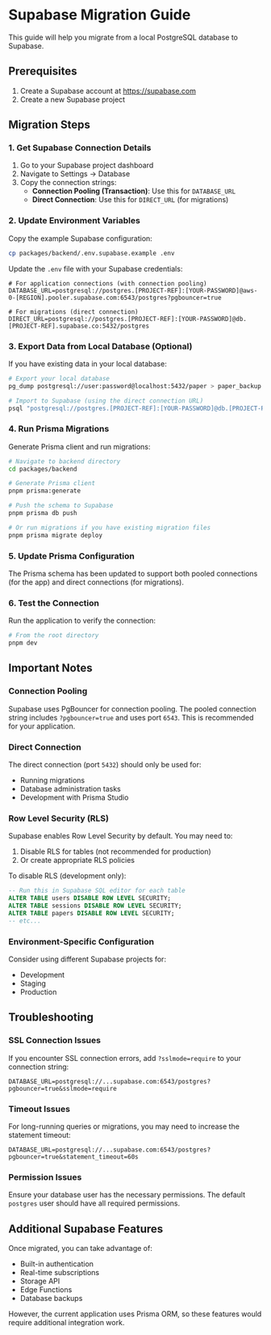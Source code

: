 # Supabase Migration Guide

This guide will help you migrate from a local PostgreSQL database to Supabase.

## Prerequisites

1. Create a Supabase account at https://supabase.com
2. Create a new Supabase project

## Migration Steps

### 1. Get Supabase Connection Details

1. Go to your Supabase project dashboard
2. Navigate to Settings → Database
3. Copy the connection strings:
   - **Connection Pooling (Transaction)**: Use this for `DATABASE_URL`
   - **Direct Connection**: Use this for `DIRECT_URL` (for migrations)

### 2. Update Environment Variables

Copy the example Supabase configuration:

```bash
cp packages/backend/.env.supabase.example .env
```

Update the `.env` file with your Supabase credentials:

```env
# For application connections (with connection pooling)
DATABASE_URL=postgresql://postgres.[PROJECT-REF]:[YOUR-PASSWORD]@aws-0-[REGION].pooler.supabase.com:6543/postgres?pgbouncer=true

# For migrations (direct connection)
DIRECT_URL=postgresql://postgres.[PROJECT-REF]:[YOUR-PASSWORD]@db.[PROJECT-REF].supabase.co:5432/postgres
```

### 3. Export Data from Local Database (Optional)

If you have existing data in your local database:

```bash
# Export your local database
pg_dump postgresql://user:password@localhost:5432/paper > paper_backup.sql

# Import to Supabase (using the direct connection URL)
psql "postgresql://postgres.[PROJECT-REF]:[YOUR-PASSWORD]@db.[PROJECT-REF].supabase.co:5432/postgres" < paper_backup.sql
```

### 4. Run Prisma Migrations

Generate Prisma client and run migrations:

```bash
# Navigate to backend directory
cd packages/backend

# Generate Prisma client
pnpm prisma:generate

# Push the schema to Supabase
pnpm prisma db push

# Or run migrations if you have existing migration files
pnpm prisma migrate deploy
```

### 5. Update Prisma Configuration

The Prisma schema has been updated to support both pooled connections (for the app) and direct connections (for migrations).

### 6. Test the Connection

Run the application to verify the connection:

```bash
# From the root directory
pnpm dev
```

## Important Notes

### Connection Pooling

Supabase uses PgBouncer for connection pooling. The pooled connection string includes `?pgbouncer=true` and uses port `6543`. This is recommended for your application.

### Direct Connection

The direct connection (port `5432`) should only be used for:
- Running migrations
- Database administration tasks
- Development with Prisma Studio

### Row Level Security (RLS)

Supabase enables Row Level Security by default. You may need to:
1. Disable RLS for tables (not recommended for production)
2. Or create appropriate RLS policies

To disable RLS (development only):
```sql
-- Run this in Supabase SQL editor for each table
ALTER TABLE users DISABLE ROW LEVEL SECURITY;
ALTER TABLE sessions DISABLE ROW LEVEL SECURITY;
ALTER TABLE papers DISABLE ROW LEVEL SECURITY;
-- etc...
```

### Environment-Specific Configuration

Consider using different Supabase projects for:
- Development
- Staging  
- Production

## Troubleshooting

### SSL Connection Issues

If you encounter SSL connection errors, add `?sslmode=require` to your connection string:

```env
DATABASE_URL=postgresql://...supabase.com:6543/postgres?pgbouncer=true&sslmode=require
```

### Timeout Issues

For long-running queries or migrations, you may need to increase the statement timeout:

```env
DATABASE_URL=postgresql://...supabase.com:6543/postgres?pgbouncer=true&statement_timeout=60s
```

### Permission Issues

Ensure your database user has the necessary permissions. The default `postgres` user should have all required permissions.

## Additional Supabase Features

Once migrated, you can take advantage of:
- Built-in authentication
- Real-time subscriptions
- Storage API
- Edge Functions
- Database backups

However, the current application uses Prisma ORM, so these features would require additional integration work.